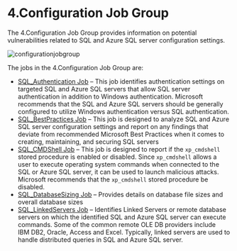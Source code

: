 # 4.Configuration Job Group

The 4.Configuration Job Group provides information on potential vulnerabilities related to SQL and
Azure SQL server configuration settings.

![configurationjobgroup](/img/product_docs/accessanalyzer/solutions/databases/postgresql/configurationjobgroup.webp)

The jobs in the 4.Configuration Job Group are:

- [SQL_Authentication Job](/docs/accessanalyzer/12.0/solutions/databases/sql/configuration/sql_authentication.md) – This job identifies authentication settings on
  targeted SQL and Azure SQL servers that allow SQL server authentication in addition to Windows
  authentication. Microsoft recommends that the SQL and Azure SQL servers should be generally
  configured to utilize Windows authentication versus SQL authentication.
- [SQL_BestPractices Job](/docs/accessanalyzer/12.0/solutions/databases/sql/configuration/sql_bestpractices.md) – This job is designed to analyze SQL and Azure SQL
  server configuration settings and report on any findings that deviate from recommended Microsoft
  Best Practices when it comes to creating, maintaining, and securing SQL servers
- [SQL_CMDShell Job](/docs/accessanalyzer/12.0/solutions/databases/sql/configuration/sql_cmdshell.md) – This job is designed to report if the `xp_cmdshell `stored
  procedure is enabled or disabled. Since `xp_cmdshell` allows a user to execute operating system
  commands when connected to the SQL or Azure SQL server, it can be used to launch malicious
  attacks. Microsoft recommends that the `xp_cmdshell` stored procedure be disabled.
- [SQL_DatabaseSizing Job](/docs/accessanalyzer/12.0/solutions/databases/sql/configuration/sql_databasesizing.md) – Provides details on database file sizes and
  overall database sizes
- [SQL_LinkedServers Job](/docs/accessanalyzer/12.0/solutions/databases/sql/configuration/sql_linkedservers.md) – Identifies Linked Servers or remote database
  servers on which the identified SQL and Azure SQL server can execute commands. Some of the common
  remote OLE DB providers include IBM DB2, Oracle, Access and Excel. Typically, linked servers are
  used to handle distributed queries in SQL and Azure SQL server.
